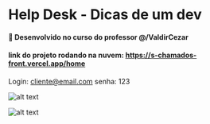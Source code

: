 # Help Desk - Dicas de um dev
#### :compass: Desenvolvido no curso do professor @/ValdirCezar

#### link do projeto rodando na nuvem: https://s-chamados-front.vercel.app/home
Login: cliente@email.com
senha: 123

![alt text](https://i.ibb.co/bWsXQbt/Screenshot-2.png)
  
  
![alt text](https://i.ibb.co/DV88C2y/Screenshot-3.png)
